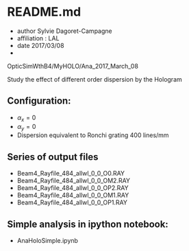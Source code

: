 README.md
==========

- author Sylvie Dagoret-Campagne
- affiliation : LAL
- date 2017/03/08
-

OpticSimWthB4/MyHOLO/Ana_2017_March_08

Study the effect of different order dispersion by the Hologram


## Configuration:
- $\alpha_x=0$
- $\alpha_y=0$
- Dispersion equivalent to Ronchi grating 400 lines/mm


## Series of output files

- Beam4_Rayfile_484_allwl_0_0_O0.RAY	
- Beam4_Rayfile_484_allwl_0_0_OM2.RAY	
- Beam4_Rayfile_484_allwl_0_0_OP2.RAY
- Beam4_Rayfile_484_allwl_0_0_OM1.RAY	
- Beam4_Rayfile_484_allwl_0_0_OP1.RAY

## Simple analysis in ipython notebook:
- AnaHoloSimple.ipynb

